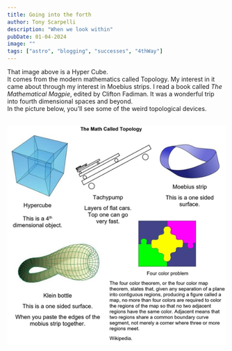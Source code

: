 ```yaml
---
title: Going into the forth 
author: Tony Scarpelli
description: "When we look within"
pubDate: 01-04-2024
image: ""
tags: ["astro", "blogging", "successes", "4thWay"]
---
```


That image above is a Hyper Cube.<br>
It comes from the modern mathematics called Topology. My interest in it came about through my interest in Moebius strips. I read a book called _The Mathematical Magpie_, edited by Clifton Fadiman. It was a wonderful trip into fourth dimensional spaces and beyond.<br>
In the picture below, you’ll see some of the weird topological devices.<br><br>

![Topology](./TopologyD.png)

